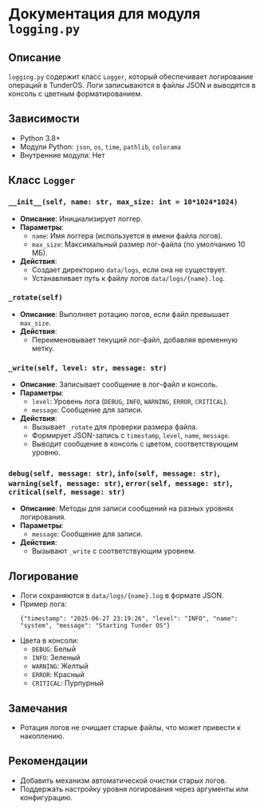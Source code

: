 # Документация для модуля `logging.py`

## Описание
`logging.py` содержит класс `Logger`, который обеспечивает логирование операций в TunderOS. Логи записываются в файлы JSON и выводятся в консоль с цветным форматированием.

## Зависимости
- Python 3.8+
- Модули Python: `json`, `os`, `time`, `pathlib`, `colorama`
- Внутренние модули: Нет

## Класс `Logger`

### `__init__(self, name: str, max_size: int = 10*1024*1024)`
- **Описание**: Инициализирует логгер.
- **Параметры**:
  - `name`: Имя логгера (используется в имени файла логов).
  - `max_size`: Максимальный размер лог-файла (по умолчанию 10 МБ).
- **Действия**:
  - Создает директорию `data/logs`, если она не существует.
  - Устанавливает путь к файлу логов `data/logs/{name}.log`.

### `_rotate(self)`
- **Описание**: Выполняет ротацию логов, если файл превышает `max_size`.
- **Действия**:
  - Переименовывает текущий лог-файл, добавляя временную метку.

### `_write(self, level: str, message: str)`
- **Описание**: Записывает сообщение в лог-файл и консоль.
- **Параметры**:
  - `level`: Уровень лога (`DEBUG`, `INFO`, `WARNING`, `ERROR`, `CRITICAL`).
  - `message`: Сообщение для записи.
- **Действия**:
  - Вызывает `_rotate` для проверки размера файла.
  - Формирует JSON-запись с `timestamp`, `level`, `name`, `message`.
  - Выводит сообщение в консоль с цветом, соответствующим уровню.

### `debug(self, message: str)`, `info(self, message: str)`, `warning(self, message: str)`, `error(self, message: str)`, `critical(self, message: str)`
- **Описание**: Методы для записи сообщений на разных уровнях логирования.
- **Параметры**:
  - `message`: Сообщение для записи.
- **Действия**:
  - Вызывают `_write` с соответствующим уровнем.

## Логирование
- Логи сохраняются в `data/logs/{name}.log` в формате JSON.
- Пример лога:
  ```
  {"timestamp": "2025-06-27 23:19:26", "level": "INFO", "name": "system", "message": "Starting Tunder OS"}
  ```
- Цвета в консоли:
  - `DEBUG`: Белый
  - `INFO`: Зеленый
  - `WARNING`: Желтый
  - `ERROR`: Красный
  - `CRITICAL`: Пурпурный

## Замечания
- Ротация логов не очищает старые файлы, что может привести к накоплению.

## Рекомендации
- Добавить механизм автоматической очистки старых логов.
- Поддержать настройку уровня логирования через аргументы или конфигурацию.